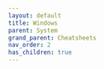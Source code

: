 ```yaml
---
layout: default
title: Windows
parent: System
grand_parent: Cheatsheets
nav_order: 2
has_children: true
---
```

